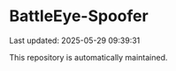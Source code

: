 # BattleEye-Spoofer

Last updated: 2025-05-29 09:39:31

This repository is automatically maintained.
